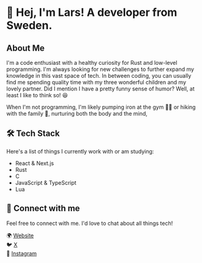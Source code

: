 # 👋 Hej, I'm Lars! A developer from Sweden.

## About Me

I'm a code enthusiast with a healthy curiosity for Rust and low-level programming. I'm always looking for new challenges to further expand my knowledge in this vast space of tech. In between coding, you can usually find me spending quality time with my three wonderful children and my lovely partner. Did I mention I have a pretty funny sense of humor? Well, at least I like to think so! 😆

When I'm not programming, I'm likely pumping iron at the gym 🏋️‍♂️ or hiking with the family 🥾, nurturing both the body and the mind, 

## 🛠️ Tech Stack

Here's a list of things I currently work with or am studying:

* React & Next.js
* Rust
* C
* JavaScript & TypeScript
* Lua

## :bell: Connect with me

Feel free to connect with me. I'd love to chat about all things tech!

🌍 [Website](https://rellow.se) &nbsp; </br>
🐦 [X](https://twitter.com/devpaps) &nbsp; </br>
📸 [Instagram](https://www.instagram.com/devpaps/)
